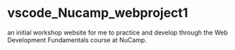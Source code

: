 # vscode_Nucamp_webproject1
an initial workshop website for me to practice and develop through the Web Development Fundamentals course at NuCamp. 
